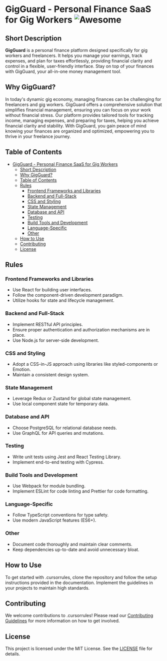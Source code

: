 # GigGuard - Personal Finance SaaS for Gig Workers ![Awesome](https://awesome.re/badge.svg)

## Short Description

**GigGuard** is a personal finance platform designed specifically for gig workers and freelancers. It helps you manage your earnings, track expenses, and plan for taxes effortlessly, providing financial clarity and control in a flexible, user-friendly interface. Stay on top of your finances with GigGuard, your all-in-one money management tool.

## Why GigGuard?

In today's dynamic gig economy, managing finances can be challenging for freelancers and gig workers. GigGuard offers a comprehensive solution that simplifies financial management, ensuring you can focus on your work without financial stress. Our platform provides tailored tools for tracking income, managing expenses, and preparing for taxes, helping you achieve financial clarity and stability. With GigGuard, you gain peace of mind knowing your finances are organized and optimized, empowering you to thrive in your freelance journey.

## Table of Contents

- [GigGuard - Personal Finance SaaS for Gig Workers ](#gigguard---personal-finance-saas-for-gig-workers-)
  - [Short Description](#short-description)
  - [Why GigGuard?](#why-gigguard)
  - [Table of Contents](#table-of-contents)
  - [Rules](#rules)
    - [Frontend Frameworks and Libraries](#frontend-frameworks-and-libraries)
    - [Backend and Full-Stack](#backend-and-full-stack)
    - [CSS and Styling](#css-and-styling)
    - [State Management](#state-management)
    - [Database and API](#database-and-api)
    - [Testing](#testing)
    - [Build Tools and Development](#build-tools-and-development)
    - [Language-Specific](#language-specific)
    - [Other](#other)
  - [How to Use](#how-to-use)
  - [Contributing](#contributing)
  - [License](#license)

## Rules

### Frontend Frameworks and Libraries

- Use React for building user interfaces.
- Follow the component-driven development paradigm.
- Utilize hooks for state and lifecycle management.

### Backend and Full-Stack

- Implement RESTful API principles.
- Ensure proper authentication and authorization mechanisms are in place.
- Use Node.js for server-side development.

### CSS and Styling

- Adopt a CSS-in-JS approach using libraries like styled-components or Emotion.
- Maintain a consistent design system.

### State Management

- Leverage Redux or Zustand for global state management.
- Use local component state for temporary data.

### Database and API

- Choose PostgreSQL for relational database needs.
- Use GraphQL for API queries and mutations.

### Testing

- Write unit tests using Jest and React Testing Library.
- Implement end-to-end testing with Cypress.

### Build Tools and Development

- Use Webpack for module bundling.
- Implement ESLint for code linting and Prettier for code formatting.

### Language-Specific

- Follow TypeScript conventions for type safety.
- Use modern JavaScript features (ES6+).

### Other

- Document code thoroughly and maintain clear comments.
- Keep dependencies up-to-date and avoid unnecessary bloat.

## How to Use

To get started with .cursorrules, clone the repository and follow the setup instructions provided in the documentation. Implement the guidelines in your projects to maintain high standards.

## Contributing

We welcome contributions to .cursorrules! Please read our [Contributing Guidelines](CONTRIBUTING.md) for more information on how to get involved.

## License

This project is licensed under the MIT License. See the [LICENSE](LICENSE) file for details.
